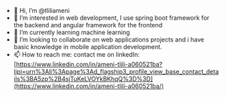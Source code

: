 - 👋 Hi, I’m @tliliameni
- 👀 I’m interested in web development, I use spring boot framework for the backend and angular framework for the frontend
- 🌱 I’m currently learning machine learning 
- 💞️ I’m looking to collaborate on web applications projects and i have basic knowledge in mobile application development.
- 📫 How to reach me: contact me on linkedIn: [https://www.linkedin.com/in/ameni-tlili-a060521ba?lipi=urn%3Ali%3Apage%3Ad_flagship3_profile_view_base_contact_details%3BA5zp%2B4sjTuKeLVOYkBKhqQ%3D%3D](https://www.linkedin.com/in/ameni-tlili-a060521ba/)

<!---
tliliameni/tliliameni is a ✨ special ✨ repository because its `README.md` (this file) appears on your GitHub profile.
You can click the Preview link to take a look at your changes.
--->
